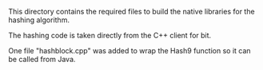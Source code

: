 This directory contains the required files to build the native libraries for the hashing algorithm.

The hashing code is taken directly from the C++ client for bit.

One file "hashblock.cpp" was added to wrap the Hash9 function so it can be called from Java.